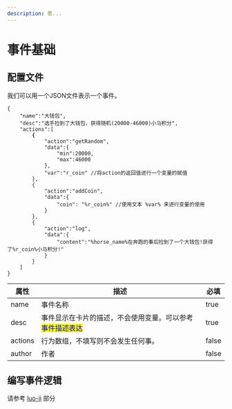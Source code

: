 ```yaml
---
description: 愿...
---
```


# 事件基础

## 配置文件

我们可以用一个JSON文件表示一个事件。

<pre class="language-json"><code class="lang-json">{
    "name":"大钱包",
    "desc":"选手捡到了大钱包，获得随机(20000-46000)小马积分",
    "actions":[
<strong>        {
</strong>            "action":"getRandom",
            "data":{
                "min":20000,
                "max":46000
            },
            "var":"r_coin" //将action的返回值进行一个变量的赋值
        },
        {
            "action":"addCoin",
            "data":{
                "coin": "%r_coin%" //使用文本 %var% 来进行变量的使用
            }
        },
        {
            "action":"log",
            "data":{
                "content":"%horse_name%在奔跑的事后捡到了一个大钱包!获得了%r_coin%小马积分!"
            }
        }
    ]
}
</code></pre>

<table><thead><tr><th>属性</th><th>描述</th><th data-type="checkbox">必填</th></tr></thead><tbody><tr><td>name</td><td>事件名称</td><td>true</td></tr><tr><td>desc</td><td>事件显示在卡片的描述，不会使用变量。可以参考<mark style="color:blue;">事件描述表达</mark></td><td>true</td></tr><tr><td>actions</td><td>行为数组，不填写则不会发生任何事。</td><td>false</td></tr><tr><td>author</td><td>作者</td><td>false</td></tr></tbody></table>

## 编写事件逻辑

请参考 [luo-ji](../../he-xin-nei-rong/luo-ji/ "mention") 部分
